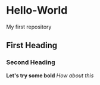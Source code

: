 # Hello-World
My first repository

## First Heading

### Second Heading
**Let's try some bold**
*How about this*
